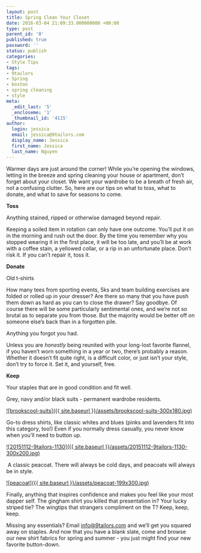 ```yaml
---
layout: post
title: Spring Clean Your Closet
date: 2016-03-04 21:09:33.000000000 +00:00
type: post
parent_id: '0'
published: true
password: ''
status: publish
categories:
- Style Tips
tags:
- 9tailors
- Spring
- boston
- spring cleaning
- style
meta:
  _edit_last: '5'
  _encloseme: '1'
  _thumbnail_id: '4115'
author:
  login: jessica
  email: jessica@9tailors.com
  display_name: Jessica
  first_name: Jessica
  last_name: Nguyen
---
```

Warmer days are just around the corner! While you’re opening the windows, letting in the breeze and spring cleaning your house or apartment, don’t forget about your closet. We want your wardrobe to be a breath of fresh air, not a confusing clutter. So, here are our tips on what to toss, what to donate, and what to save for seasons to come.

**Toss**

Anything stained, ripped or otherwise damaged beyond repair.

Keeping a soiled item in rotation can only have one outcome. You’ll put it on in the morning and rush out the door. By the time you remember why you stopped wearing it in the first place, it will be too late, and you’ll be at work with a coffee stain, a yellowed collar, or a rip in an unfortunate place. Don’t risk it. If you can’t repair it, toss it.

**Donate**

Old t-shirts

How many tees from sporting events, 5ks and team building exercises are folded or rolled up in your dresser? Are there so many that you have push them down as hard as you can to close the drawer? Say goodbye. Of course there will be some particularly sentimental ones, and we’re not so brutal as to separate you from those. But the majority would be better off on someone else’s back than in a forgotten pile.

Anything you forgot you had.

Unless you are _honestly_ being reunited with your long-lost favorite flannel, if you haven’t worn something in a year or two, there’s probably a reason. Whether it doesn’t fit quite right, is a difficult color, or just isn’t your style, don’t try to force it. Set it, and yourself, free.

**Keep**

Your staples that are in good condition and fit well.

Grey, navy and/or black suits - permanent wardrobe residents.

[![brookscool-suits]({{ site.baseurl }}/assets/brookscool-suits-300x180.jpg)](http://blog.9tailors.com/uploads/brookscool-suits.jpg)

Go-to dress shirts, like classic whites and blues (pinks and lavenders fit into this category, too!) Even if you normally dress casually, you never know when you’ll need to button up.

[![20151112-9tailors-1130]({{ site.baseurl }}/assets/20151112-9tailors-1130-300x200.jpg)](http://blog.9tailors.com/uploads/2016/03/20151112-9tailors-1130.jpg)

 A classic peacoat. There will always be cold days, and peacoats will always be in style.

[![peacoat]({{ site.baseurl }}/assets/peacoat-199x300.jpg)](http://blog.9tailors.com/uploads/peacoat.jpg)

Finally, anything that inspires confidence and makes you feel like your most dapper self. The gingham shirt you killed that presentation in? Your lucky striped tie? The wingtips that strangers compliment on the T? Keep, keep, keep.

Missing any essentials? Email info@9tailors.com and we’ll get you squared away on staples. And now that you have a blank slate, come and browse our new shirt fabrics for spring and summer - you just might find your new favorite button-down.